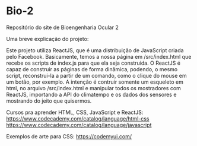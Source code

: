 # Bio-2
Repositório do site de Bioengenharia Ocular 2

Uma breve explicação do projeto:

Este projeto utiliza ReactJS, que é uma distribuição de JavaScript criada pelo Facebook.
Basicamente, temos a nossa página em /src/index.html que recebe os scripts de index.js para que ela seja construída.
O ReactJS é capaz de construir as páginas de forma dinâmica, podendo, o mesmo script, reconstrui-la a partir de um comando,
como o clique do mouse em um botão, por exemplo.
A intenção é contruir somente um esqueleto em html, no arquivo /src/index.html e manipular todos os mostradores com ReactJS,
importando a API do climatempo e os dados dos sensores e mostrando do jeito que quisermos.

Cursos pra aprender HTML, CSS, JavaScript e ReactJS:
https://www.codecademy.com/catalog/language/html-css
https://www.codecademy.com/catalog/language/javascript

Exemplos de arte para CSS:
https://codemyui.com/
